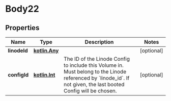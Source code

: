 
# Body22

## Properties
Name | Type | Description | Notes
------------ | ------------- | ------------- | -------------
**linodeId** | [**kotlin.Any**](.md) |  |  [optional]
**configId** | [**kotlin.Int**](.md) | The ID of the Linode Config to include this Volume in. Must belong to the Linode referenced by &#x60;linode_id&#x60;. If not given, the last booted Config will be chosen.  |  [optional]




